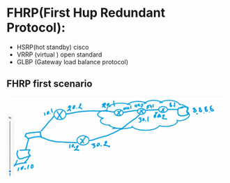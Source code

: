 # FHRP(First Hup Redundant Protocol):

* HSRP(hot standby) cisco
* VRRP (virtual ) open standard
* GLBP (Gateway load balance protocol)

 ## FHRP first scenario

<a href="link"><img src="https://github.com/amin-amani/CCNA/blob/main/200-301-Tra2210_13/fhrp-scenario1.PNG" alt="CCNA ||" width="500"/></a>



